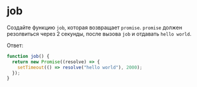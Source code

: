 # job

Cоздайте функцию `job`, которая возвращает `promise`.
`promise` должен резолвиться через 2 секунды, после вызова `job` и отдавать `hello world`.

Ответ:

```jsx
function job() {
  return new Promise((resolve) => {
    setTimeout(() => resolve("hello world"), 2000);
  });
}
```
